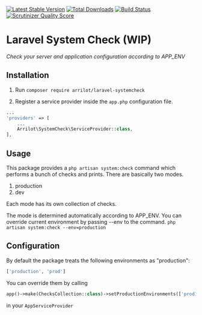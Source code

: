 [![Latest Stable Version](https://poser.pugx.org/arrilot/laravel-systemcheck/v/stable.svg)](https://packagist.org/packages/arrilot/laravel-systemcheck/)
[![Total Downloads](https://img.shields.io/packagist/dt/arrilot/laravel-systemcheck.svg?style=flat)](https://packagist.org/packages/arrilot/laravel-systemcheck)
[![Build Status](https://img.shields.io/travis/arrilot/laravel-systemcheck/master.svg?style=flat)](https://travis-ci.org/arrilot/laravel-systemcheck)
[![Scrutinizer Quality Score](https://scrutinizer-ci.com/g/arrilot/laravel-systemcheck/badges/quality-score.png?b=master)](https://scrutinizer-ci.com/g/arrilot/laravel-systemcheck/)

# Laravel System Check (WIP)

*Check your server and application configuration according to APP_ENV*

## Installation

1) Run ```composer require arrilot/laravel-systemcheck```

2) Register a service provider inside the `app.php` configuration file.

```php
...
'providers' => [
    ...
    Arrilot\SystemCheck\ServiceProvider::class,
],
```

## Usage

This package provides a `php artisan system:check` command which performs a bunch of checks and prints.
There are basically two modes.

1. production
2. dev

Each mode has its own collection of checks.

The mode is determined automatically according to APP_ENV.
You can override current environment by passing --env to the command. `php artisan system:check --env=production`

## Configuration

By default the package treats the following environments as "production":
```php
['production', 'prod']
```

You can override them by calling
```php
app()->make(ChecksCollection::class)->setProductionEnvironments(['prod1', 'prod2']);
```
in your `AppServiceProvider`